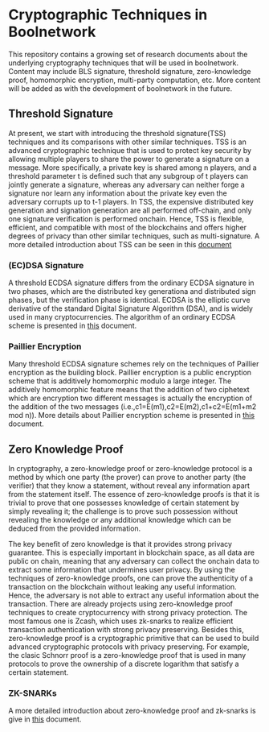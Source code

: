 # Cryptographic Techniques in Boolnetwork
This repository contains a growing set of research documents about the underlying cryptography techniques that will be used in boolnetwork.
Content may include BLS signature, threshold signature, zero-knowledge proof, homomorphic encryption, multi-party computation, etc. More content will be added as with the development of boolnetwork in the future.

## Threshold Signature
At present, we start with introducing the threshold signature(TSS) techniques and its comparisons with other similar techniques. TSS is an advanced cryptographic technique that is used to protect key security by allowing multiple players to share the power to generate a signature on a message. More specifically, a private key is shared among n players, and a threshold parameter t is defined such that any subgroup of t players can jointly generate a signature, whereas any adversary can neither forge a signature nor learn any information about the private key even the adversary corrupts up to t-1 players. In TSS, the expensive distributed key generation and signation generation are all performed off-chain, and only one signature verification is performed onchain. Hence, TSS is flexible, efficient, and compatible with most of the blockchains and offers higher degrees of privacy than other similar techniques, such as multi-signature. A more detailed introduction about TSS can be seen in this [document](https://github.com/boolnetwork/Cryptographic-techniques-in-boolnetwork/blob/master/document.pdf)

### (EC)DSA Signature
A threshold ECDSA signature differs from the ordinary ECDSA signature in two phases, which are the distributed key generationa and distributed sign phases, but the verification phase is identical. ECDSA is the elliptic curve derivative of the standard Digital Signature Algorithm (DSA), and is widely used in many cryptocurrencies. The algorithm of an ordinary ECDSA scheme is presented in [this](https://github.com/boolnetwork/Cryptographic-techniques-in-boolnetwork/blob/master/ECDSA.pdf) document.

### Paillier Encryption
Many threshold ECDSA signature schemes rely on the techniques of Paillier encryption as the building block. Paillier encryption is a public encryption scheme that is additively homomorphic modulo a large integer. The additively homomorphic feature means that the addition of two ciphetext which are encryption two different messages is actually the encryption of the addition of the two messages (i.e.,c1=E(m1),c2=E(m2),c1+c2=E(m1+m2 mod n)). More details about Paillier encryption scheme is presented in [this](https://github.com/boolnetwork/Cryptographic-techniques-in-boolnetwork/blob/master/Paillier-encryption.pdf) document.

## Zero Knowledge Proof
In cryptography, a zero-knowledge proof or zero-knowledge protocol is a method by which one party (the prover) can prove to another party (the verifier) that they know a statement, without reveal any information apart from the statement itself. The essence of zero-knowledge proofs is that it is trivial to prove that one possesses knowledge of certain statement by simply revealing it; the challenge is to prove such possession without revealing the knowledge or any additional knowledge which can be deduced from the provided information. 

The key benefit of zero knowledge is that it provides strong privacy guarantee. This is especially important in blockchain space, as all data are public on chain, meaning that any adversary can collect the onchain data to extract some information that undermines user privacy. By using the techniques of zero-knowledge proofs, one can prove the authenticity of a transaction on the blockchain without leaking any useful information. Hence, the adversary is not able to extract any useful information about the transaction. There are already projects using zero-knowledge proof techniques to create cryptocurrency with strong privacy protection. The most famous one is Zcash, which uses zk-snarks to realize efficient transaction authentication with strong privacy preserving. Besides this, zero-knowledge proof is a cryptographic primitive that can be used to build advanced cryptographic protocols with privacy preserving. For example, the clasic Schnorr proof is a zero-knowledge proof that is used in many protocols to prove the ownership of a discrete logarithm that satisfy a certain statement. 

### ZK-SNARKs
A more detailed introduction about zero-knowledge proof and zk-snarks is give in [this](https://github.com/boolnetwork/Cryptographic-techniques-in-boolnetwork/blob/master/Introduction%20to%20zkSNARK.pdf) document.
